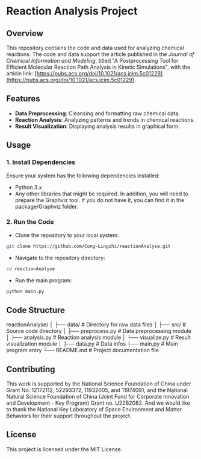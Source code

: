# Reaction Analysis Project

## Overview

This repository contains the code and data used for analyzing chemical reactions. The code and data support the article published in the *Journal of Chemical Information and Modeling*, titled "A Postprocessing Tool for Efficient Molecular Reaction Path Analysis in Kinetic Simulations", with the article link: [https://pubs.acs.org/doi/10.1021/acs.jcim.5c01229](https://pubs.acs.org/doi/10.1021/acs.jcim.5c01229).

## Features

- **Data Preprocessing**: Cleansing and formatting raw chemical data.
- **Reaction Analysis**: Analyzing patterns and trends in chemical reactions.
- **Result Visualization**: Displaying analysis results in graphical form.

## Usage

### 1. Install Dependencies
Ensure your system has the following dependencies installed:
- Python 3.x
- Any other libraries that might be required.
In addition, you will need to prepare the Graphviz tool. If you do not have it, you can find it in the package/Graphviz folder.

### 2. Run the Code
- Clone the repository to your local system:
```bash
git clone https://github.com/Cong-Lingzhi/reactionAnalyse.git
```
- Navigate to the repository directory:
```bash
cd reactionAnalyse
```
- Run the main program:
```bash
python main.py
```

## Code Structure
reactionAnalyse/
│
├── data/                 # Directory for raw data files
│
├── src/                  # Source code directory
│   ├── preprocess.py     # Data preprocessing module
│   ├── analysis.py       # Reaction analysis module
│   └── visualize.py      # Result visualization module
│
├── data.py               # Data infos
├── main.py               # Main program entry
└── README.md             # Project documentation file

## Contributing
This work is supported by the National Science Foundation of China under Grant No. 12172112, 52293372, 11932005, and 11974091, and the National Natural Science Foundation of China (Joint Fund for Corporate Innovation and Development - Key Program) Grant no. U22B2082. And we would like to thank the National Key Laboratory of Space Environment and Matter Behaviors for their support throughout the project.

## License
This project is licensed under the MIT License.
